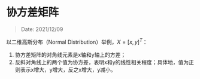 # 协方差矩阵

> Date: 2021/12/09

以二维高斯分布（Normal Distribution）举例，$X = [x, y]^T$：
1. 协方差矩阵的对角线元素是x轴和y轴上的方差；
2. 反斜对角线上的两个值为协方差，表明x和y的线性相关程度；具体地，值为正则表示x增大，y增大，反之x增大，y减小。
